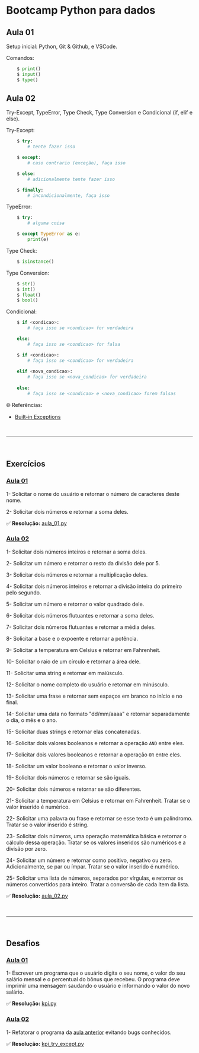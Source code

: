 # Bootcamp Python para dados

## Aula 01
Setup inicial: Python, Git & Github, e VSCode.

Comandos:
```python
    $ print()
    $ input()
    $ type()
```



## Aula 02
Try-Except, TypeError, Type Check, Type Conversion e Condicional (if, elif e else).

Try-Except:
```python
    $ try:
        # tente fazer isso

    $ except:
        # caso contrario (exceção), faça isso

    $ else:
        # adicionalmente tente fazer isso

    $ finally:
        # incondicionalmente, faça isso
```

TypeError:
```python
    $ try:
        # alguma coisa

    $ except TypeError as e:
        print(e)
```

Type Check:
```python
    $ isinstance()
```

Type Conversion:
```python
    $ str()
    $ int()
    $ float()
    $ bool()
```

Condicional:
```python
    $ if <condicao>:
        # faça isso se <condicao> for verdadeira

    else:
        # faça isso se <condicao> for falsa
```


```python
    $ if <condicao>:
        # faça isso se <condicao> for verdadeira
    
    elif <nova_condicao>:
        # faça isso se <nova_condicao> for verdadeira
    
    else:
        # faça isso se <condicao> e <nova_condicao> forem falsas
```


🌐 Referências:
- [Built-in Exceptions](https://docs.python.org/3/library/exceptions.html#bltin-exceptions)


<br>
<hr />
<br>

## Exercícios

### [Aula 01](#aula-01)

1- Solicitar o nome do usuário e retornar o número de caracteres deste nome.

2- Solicitar dois números e retornar a soma deles.

✅ **Resolução:** [aula_01.py](https://github.com/gpchierentin/lll/tree/main/Python/Jornada%20de%20Dados/Bootcamp%20Python%20para%20dados/aula_01.py)



### [Aula 02](#aula-02)

1- Solicitar dois números inteiros e retornar a soma deles.

2- Solicitar um número e retornar o resto da divisão dele por 5.

3- Solicitar dois números e retornar a multiplicação deles.

4- Solicitar dois números inteiros e retornar a divisão inteira do primeiro pelo segundo.

5- Solicitar um número e retornar o valor quadrado dele.

6- Solicitar dois números flutuantes e retornar a soma deles.

7- Solicitar dois números flutuantes e retornar a média deles.

8- Solicitar a base e o expoente e retornar a potência.

9- Solicitar a temperatura em Celsius e retornar em Fahrenheit.

10- Solicitar o raio de um círculo e retornar a área dele.

11- Solicitar uma string e retornar em maiúsculo.

12- Solicitar o nome completo do usuário e retornar em minúsculo.

13- Solicitar uma frase e retornar sem espaços em branco no início e no final.

14- Solicitar uma data no formato "dd/mm/aaaa" e retornar separadamente o dia, o mês e o ano.

15- Solicitar duas strings e retornar elas concatenadas.

16- Solicitar dois valores booleanos e retornar a operação `AND` entre eles.

17- Solicitar dois valores booleanos e retornar a operação `OR` entre eles.

18- Solicitar um valor booleano e retornar o valor inverso.

19- Solicitar dois números e retornar se são iguais.

20- Solicitar dois números e retornar se são diferentes.

21- Solicitar a temperatura em Celsius e retornar em Fahrenheit.
Tratar se o valor inserido é numérico.

22- Solicitar uma palavra ou frase e retornar se esse texto é um palíndromo.
Tratar se o valor inserido é string.

23- Solicitar dois números, uma operação matemática básica e retornar o cálculo dessa operação.
Tratar se os valores inseridos são numéricos e a divisão por zero.

24- Solicitar um número e retornar como positivo, negativo ou zero. Adicionalmente, se par ou ímpar.
Tratar se o valor inserido é numérico.

25- Solicitar uma lista de números, separados por vírgulas, e retornar os números convertidos para inteiro.
Tratar a conversão de cada item da lista.

✅ **Resolução:** [aula_02.py](https://github.com/gpchierentin/lll/tree/main/Python/Jornada%20de%20Dados/Bootcamp%20Python%20para%20dados/aula_02.py)


<br>
<hr />
<br>


## Desafios

### [Aula 01](#aula-01)

1- Escrever um programa que o usuário digita o seu nome, o valor do seu salário mensal e o percentual do bônus que recebeu. 
O programa deve imprimir uma mensagem saudando o usuário e informando o valor do novo salário.

✅ **Resolução:** [kpi.py](https://github.com/gpchierentin/lll/tree/main/Python/Jornada%20de%20Dados/Bootcamp%20Python%20para%20dados/kpi.py)



### [Aula 02](#aula-02)

1- Refatorar o programa da [aula anterior](https://github.com/gpchierentin/lll/tree/main/Python/Jornada%20de%20Dados/Bootcamp%20Python%20para%20dados#aula-01-2) evitando bugs conhecidos.

✅ **Resolução:** [kpi_try_except.py](https://github.com/gpchierentin/lll/tree/main/Python/Jornada%20de%20Dados/Bootcamp%20Python%20para%20dados/kpi_try_except.py)